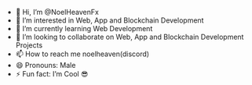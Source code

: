 - 👋 Hi, I’m @NoelHeavenFx
- 👀 I’m interested in Web, App and Blockchain Development
- 🌱 I’m currently learning Web Development
- 💞️ I’m looking to collaborate on Web, App and Blockchain Development Projects
- 📫 How to reach me noelheaven(discord)
- 😄 Pronouns: Male
- ⚡ Fun fact: I’m Cool 😎

<!---
NoelHeavenFx/NoelHeavenFx is a ✨ special ✨ repository because its `README.md` (this file) appears on your GitHub profile.
You can click the Preview link to take a look at your changes.
--->
